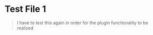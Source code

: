 <!-- TITLE: test-file 1 -->

# Test File 1

> I have to test this again in order for the plugin functionality to be realized